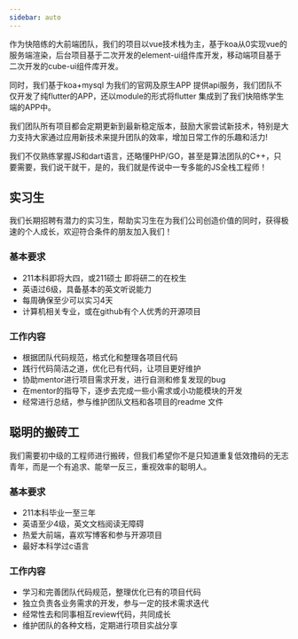 ```yaml
---
sidebar: auto
---
```

作为快陪练的大前端团队，我们的项目以vue技术栈为主，基于koa从0实现vue的服务端渲染，后台项目基于二次开发的element-ui组件库开发，移动端项目基于二次开发的cube-ui组件库开发。

同时，我们基于koa+mysql 为我们的官网及原生APP 提供api服务，我们团队不仅开发了纯flutter的APP，还以module的形式将flutter 集成到了我们快陪练学生端的APP中。

我们团队所有项目都会定期更新到最新稳定版本，鼓励大家尝试新技术，特别是大力支持大家通过应用新技术来提升团队的效率，增加日常工作的乐趣和活力!

我们不仅熟练掌握JS和dart语言，还略懂PHP/GO，甚至是算法团队的C++，只要需要，我们说干就干，是的，我们就是传说中一专多能的JS全栈工程师！

## 实习生
我们长期招聘有潜力的实习生，帮助实习生在为我们公司创造价值的同时，获得极速的个人成长，欢迎符合条件的朋友加入我们！

### 基本要求
- 211本科即将大四，或211硕士 即将研二的在校生
- 英语过6级，具备基本的英文听说能力
- 每周确保至少可以实习4天
- 计算机相关专业，或在github有个人优秀的开源项目

### 工作内容
- 根据团队代码规范，格式化和整理各项目代码
- 践行代码简洁之道，优化已有代码，让项目更好维护
- 协助mentor进行项目需求开发，进行自测和修复发现的bug
- 在mentor的指导下，逐步去完成一些小需求或小功能模块的开发
- 经常进行总结，参与维护团队文档和各项目的readme 文件

## 聪明的搬砖工
我们需要初中级的工程师进行搬砖，但我们希望你不是只知道重复低效撸码的无志青年，而是一个有追求、能举一反三，重视效率的聪明人。

### 基本要求
- 211本科毕业一至三年
- 英语至少4级，英文文档阅读无障碍
- 热爱大前端，喜欢写博客和参与开源项目
- 最好本科学过c语言

### 工作内容
- 学习和完善团队代码规范，整理优化已有的项目代码
- 独立负责各业务需求的开发，参与一定的技术需求迭代
- 经常性去和同事相互review代码，共同成长
- 维护团队的各种文档，定期进行项目实战分享